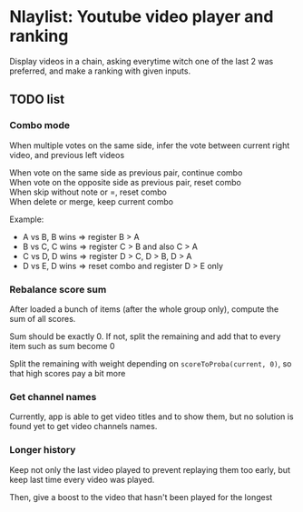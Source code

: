 # Nlaylist: Youtube video player and ranking

Display videos in a chain, asking everytime witch one of the last 2 was preferred, and make a ranking with given inputs.


## TODO list

### Combo mode
When multiple votes on the same side, infer the vote between current right video, and previous left videos

When vote on the same side as previous pair, continue combo\
When vote on the opposite side as previous pair, reset combo\
When skip without note or =, reset combo\
When delete or merge, keep current combo

Example:
- A vs B, B wins => register B > A
- B vs C, C wins => register C > B and also C > A
- C vs D, D wins => register D > C, D > B, D > A
- D vs E, D wins => reset combo and register D > E only
  
### Rebalance score sum
After loaded a bunch of items (after the whole group only), compute the sum of all scores.

Sum should be exactly 0. If not, split the remaining and add that to every item such as sum become 0

Split the remaining with weight depending on `scoreToProba(current, 0)`, so that high scores pay a bit more

### Get channel names

Currently, app is able to get video titles and to show them, but no solution is found yet to get video channels names.

### Longer history

Keep not only the last video played to prevent replaying them too early, but keep last time every video was played.

Then, give a boost to the video that hasn't been played for the longest
